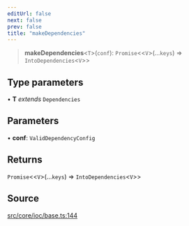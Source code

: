 ```yaml
---
editUrl: false
next: false
prev: false
title: "makeDependencies"
---
```


> **makeDependencies**\<`T`\>(`conf`): `Promise`\<\<`V`\>(...`keys`) => `IntoDependencies`\<`V`\>\>

## Type parameters

• **T** *extends* `Dependencies`

## Parameters

• **conf**: `ValidDependencyConfig`

## Returns

`Promise`\<\<`V`\>(...`keys`) => `IntoDependencies`\<`V`\>\>

## Source

[src/core/ioc/base.ts:144](https://github.com/sern-handler/handler/blob/04c4625bfa2f746935f4a8cee62b77cdffd86684/src/core/ioc/base.ts#L144)
